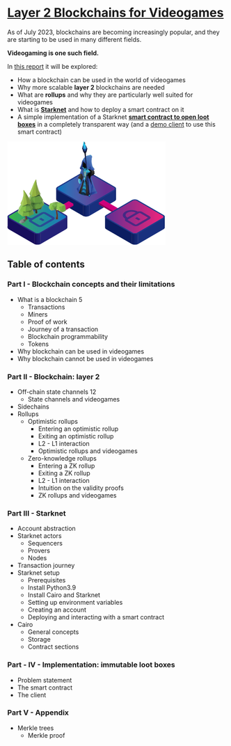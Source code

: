 # [Layer 2 Blockchains for Videogames](https://github.com/Lapo9/Layer-2-Blockchains-for-Videogames/blob/master/Latex/Layer%202%20blockchains%20for%20videogames.pdf)
As of July 2023, blockchains are becoming increasingly popular, and they are starting to be used in many different fields.

**Videogaming is one such field.**

In [this report](https://github.com/Lapo9/Layer-2-Blockchains-for-Videogames/blob/master/Latex/Layer%202%20blockchains%20for%20videogames.pdf) it will be explored:
- How a blockchain can be used in the world of videogames
- Why more scalable **layer 2** blockchains are needed
- What are **rollups** and why they are particularly well suited for videogames
- What is [**Starknet**](https://www.starknet.io/en/what-is-starknet) and how to deploy a smart contract on it
- A simple implementation of a Starknet [**smart contract to open loot boxes**](https://github.com/Lapo9/Layer-2-Blockchains-for-Videogames/blob/master/LootBoxSmartContract/LootBoxSmartContract.cairo) in a completely transparent way (and a [demo client](https://github.com/Lapo9/Layer-2-Blockchains-for-Videogames/blob/master/LootBoxSmartContract/LootBoxClient.py) to use this smart contract)

![](https://github.com/Lapo9/Layer-2-Blockchains-for-Videogames/blob/master/figures/logo.png)

## Table of contents
### Part I - Blockchain concepts and their limitations
- What is a blockchain 5
    - Transactions
    - Miners
    - Proof of work
    - Journey of a transaction
    - Blockchain programmability
    - Tokens
- Why blockchain can be used in videogames
- Why blockchain cannot be used in videogames
### Part II - Blockchain: layer 2
- Off-chain state channels 12
    - State channels and videogames
- Sidechains
- Rollups
    - Optimistic rollups
        - Entering an optimistic rollup
        - Exiting an optimistic rollup
        - L2 - L1 interaction
        - Optimistic rollups and videogames
    - Zero-knowledge rollups
        - Entering a ZK rollup
        - Exiting a ZK rollup
        - L2 - L1 interaction
        - Intuition on the validity proofs
        - ZK rollups and videogames
### Part III - Starknet
- Account abstraction
- Starknet actors
    - Sequencers
    - Provers
    - Nodes
- Transaction journey
- Starknet setup
    - Prerequisites
    - Install Python3.9
    - Install Cairo and Starknet
    - Setting up environment variables
    - Creating an account
    - Deploying and interacting with a smart contract
- Cairo
    - General concepts
    - Storage
    - Contract sections
### Part - IV - Implementation: immutable loot boxes
- Problem statement
- The smart contract
- The client
### Part V - Appendix
- Merkle trees
  - Merkle proof
